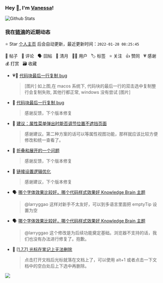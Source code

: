 ### Hey 👋, I'm [Vanessa](http://vanessa.b3log.org/)!

![Github Stats](https://github-readme-stats.vercel.app/api?username=Vanessa219&show_icons=true)

<!--events start -->

### 我在[链滴](https://ld246.com)的近期动态

⭐️ Star [个人主页](https://github.com/Vanessa219/Vanessa219) 后会自动更新，最近更新时间：`2022-01-28 08:25:45`

📝 帖子 &nbsp; 💬 评论 &nbsp; 🗣 回帖 &nbsp; 🌙 清月 &nbsp; 👨‍💻 用户 &nbsp; 🏷️ 标签 &nbsp; ⭐️ 关注 &nbsp; 👍 赞同 &nbsp; 💗 感谢 &nbsp; 💰 打赏 &nbsp; 🗃 收藏

* 💗📝 [代码块最后一行复制 bug](https://ld246.com/article/1643282894693)

  > [图片] 如上图,在 macos 系统下, 代码块的最后一行的双击选中复制整行会复制失败, 其他行都正常, windows 没有尝试 [图片]
* 💬 [代码块最后一行复制 bug](https://ld246.com/article/1643282894693/comment/1643296766682#comments)

  > 感谢反馈，下个版本修复
* 💬 [建议：属性菜单弹出时能否调节位置不遮挡页面](https://ld246.com/article/1643267975223/comment/1643293457445#comments)

  > 感谢建议。第二种方案的话可以等属性视图功能，那样就应该比较方便修改和统一查看了。
* 💬 [折叠和展开的一个问题](https://ld246.com/article/1643187526864/comment/1643208593092#comments)

  > 感谢反馈，下个版本修复
* 💬 [链接设置逻辑优化](https://ld246.com/article/1643035329737/comment/1643120869537#comments)

  > 感谢建议，下个版本修复
* 🗣 [哪个字体效果比较好，哪个代码样式效果好 Knowledge Brain 主题](https://ld246.com/article/1642821951835/comment/1642989883179#comments)

  > @larryggao 这样对新手不太友好，可以到多语言里面把 emptyTip 设置为空
* 🗣 [哪个字体效果比较好，哪个代码样式效果好 Knowledge Brain 主题](https://ld246.com/article/1642821951835/comment/1642989883179#comments)

  > @larryggao 这个修改是为后续功能奠定基础。浏览器不支持的话，我们也没有办法进行修复了。抱歉。
* 💬 [[1.7.7] 光标在笔记上无法删除](https://ld246.com/article/1643078797010/comment/1643081207672#comments)

  > 点击打开文档后光标就落在文档上了，可以使用 alt+1 或者点击一下文档中的空白处后上下选中再删除。


<!--events end -->

<a title="Hits" target="_blank" href="https://github.com/Vanessa219/Vanessa219"><img src="https://hits.b3log.org/Vanessa219/Vanessa219.svg"></a>
